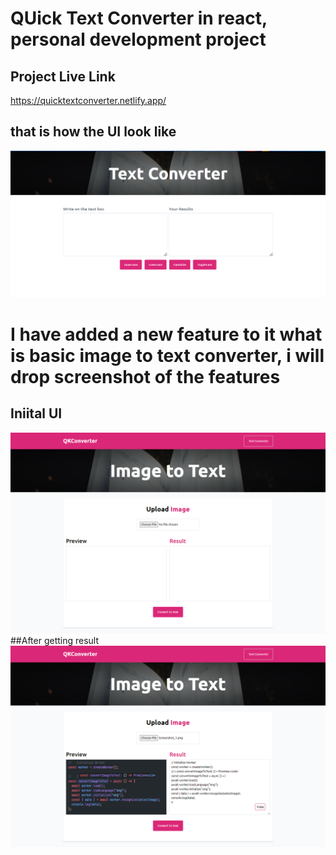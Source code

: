 # QUick Text Converter in react, personal development project

## Project Live Link
https://quicktextconverter.netlify.app/

## that is how the UI look like
<img src="https://github.com/Dev-SalamSheikh/quick-text-converter/blob/master/public/Screenshot_4.png?raw=true" alt="project screenshot"/>

# I have added a new feature to it what is basic image to text converter, i will drop screenshot of the features
## Iniital UI
<img src="https://github.com/Dev-SalamSheikh/quick-text-converter/blob/master/public/imagetotextDemo.png?raw=true" alt="imageToTextInitialView"/>
##After getting result
<img src="https://github.com/Dev-SalamSheikh/quick-text-converter/blob/master/public/imagetotextResult.png?raw=true" alt="imageToTextResultView"/>
